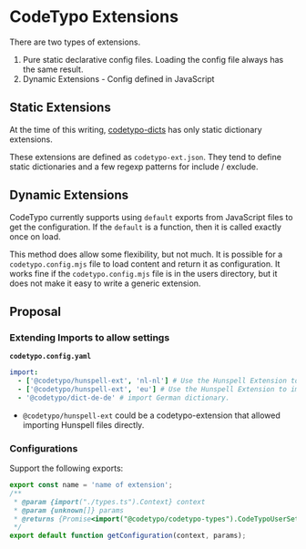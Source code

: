 # CodeTypo Extensions

There are two types of extensions.

1. Pure static declarative config files. Loading the config file always has the same result.
1. Dynamic Extensions - Config defined in JavaScript

## Static Extensions

At the time of this writing, [codetypo-dicts](https://github.com/khulnasoft/codetypo-dicts) has only static dictionary extensions.

These extensions are defined as `codetypo-ext.json`. They tend to define static dictionaries and a few regexp patterns for include / exclude.

## Dynamic Extensions

CodeTypo currently supports using `default` exports from JavaScript files to get the configuration. If the `default` is a function, then it is called exactly once on load.

This method does allow some flexibility, but not much. It is possible for a `codetypo.config.mjs` file to load content and return it as configuration. It works fine if the `codetypo.config.mjs` file is in the users directory, but it does not make it easy to write a generic extension.

## Proposal

### Extending Imports to allow settings

**`codetypo.config.yaml`**

```yaml
import:
  - ['@codetypo/hunspell-ext', 'nl-nl'] # Use the Hunspell Extension to import the Dutch Hunspell dictionary.
  - ['@codetypo/hunspell-ext', 'eu'] # Use the Hunspell Extension to import the Basque Hunspell dictionary.
  - '@codetypo/dict-de-de' # import German dictionary.
```

- `@codetypo/hunspell-ext` could be a codetypo-extension that allowed importing Hunspell files directly.

### Configurations

Support the following exports:

```js
export const name = 'name of extension';
/**
 * @param {import("./types.ts").Context} context
 * @param {unknown[]} params
 * @returns {Promise<import("@codetypo/codetypo-types").CodeTypoUserSettings>}
 */
export default function getConfiguration(context, params);
```
